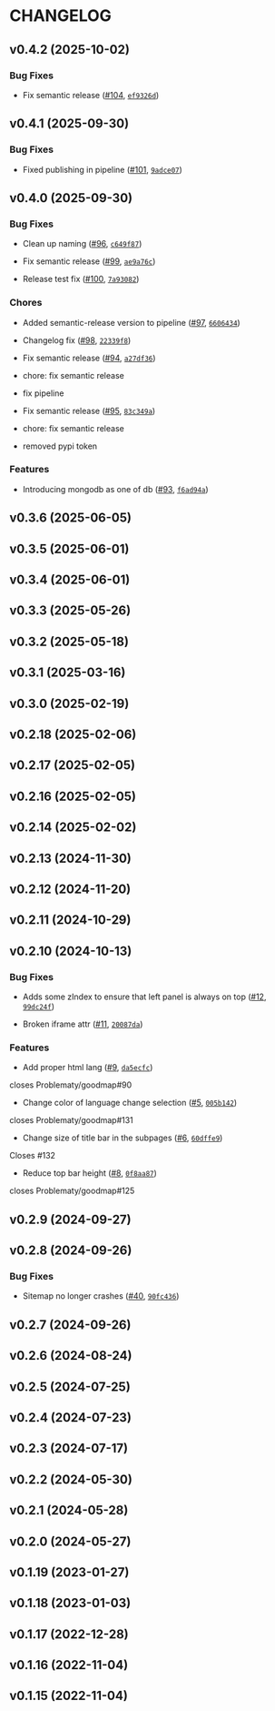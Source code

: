 # CHANGELOG


## v0.4.2 (2025-10-02)

### Bug Fixes

- Fix semantic release ([#104](https://github.com/platzky/platzky/pull/104),
  [`ef9326d`](https://github.com/platzky/platzky/commit/ef9326d9d3303c45c51e2d64d18af28c479cb77d))


## v0.4.1 (2025-09-30)

### Bug Fixes

- Fixed publishing in pipeline ([#101](https://github.com/platzky/platzky/pull/101),
  [`9adce07`](https://github.com/platzky/platzky/commit/9adce079fe056c2f93678991e2fba8a141c787e3))


## v0.4.0 (2025-09-30)

### Bug Fixes

- Clean up naming ([#96](https://github.com/platzky/platzky/pull/96),
  [`c649f87`](https://github.com/platzky/platzky/commit/c649f87a403095405a1a83e5d6506716858fe973))

- Fix semantic release ([#99](https://github.com/platzky/platzky/pull/99),
  [`ae9a76c`](https://github.com/platzky/platzky/commit/ae9a76c54e815780cb71865ba73ef8e68c2d6a9a))

- Release test fix ([#100](https://github.com/platzky/platzky/pull/100),
  [`7a93082`](https://github.com/platzky/platzky/commit/7a93082b28f28296e7ae91e5b7b5aa8b5cc3d450))

### Chores

- Added semantic-release version to pipeline ([#97](https://github.com/platzky/platzky/pull/97),
  [`6606434`](https://github.com/platzky/platzky/commit/6606434d89b6901bcdc672a95fb95f74f7e87d1f))

- Changelog fix ([#98](https://github.com/platzky/platzky/pull/98),
  [`22339f8`](https://github.com/platzky/platzky/commit/22339f8c014e4e4f79a7be20c6dce19e3db4aeb6))

- Fix semantic release ([#94](https://github.com/platzky/platzky/pull/94),
  [`a27df36`](https://github.com/platzky/platzky/commit/a27df3637bc24bff0fcc7001e8a7a2b34d94f8b2))

* chore: fix semantic release

* fix pipeline

- Fix semantic release ([#95](https://github.com/platzky/platzky/pull/95),
  [`83c349a`](https://github.com/platzky/platzky/commit/83c349a65125ea8c92b8f0b08505135d9941c85f))

* chore: fix semantic release

* removed pypi token

### Features

- Introducing mongodb as one of db ([#93](https://github.com/platzky/platzky/pull/93),
  [`f6ad94a`](https://github.com/platzky/platzky/commit/f6ad94a0e316e4dce99cf5e8d31904f3d667fee8))


## v0.3.6 (2025-06-05)


## v0.3.5 (2025-06-01)


## v0.3.4 (2025-06-01)


## v0.3.3 (2025-05-26)


## v0.3.2 (2025-05-18)


## v0.3.1 (2025-03-16)


## v0.3.0 (2025-02-19)


## v0.2.18 (2025-02-06)


## v0.2.17 (2025-02-05)


## v0.2.16 (2025-02-05)


## v0.2.14 (2025-02-02)


## v0.2.13 (2024-11-30)


## v0.2.12 (2024-11-20)


## v0.2.11 (2024-10-29)


## v0.2.10 (2024-10-13)

### Bug Fixes

- Adds some zIndex to ensure that left panel is always on top
  ([#12](https://github.com/platzky/platzky/pull/12),
  [`99dc24f`](https://github.com/platzky/platzky/commit/99dc24f50745b299a00de5fd1ddcf152b584049f))

- Broken iframe attr ([#11](https://github.com/platzky/platzky/pull/11),
  [`20087da`](https://github.com/platzky/platzky/commit/20087dab2aeb454cc3e832c6e851ae84daddf410))

### Features

- Add proper html lang ([#9](https://github.com/platzky/platzky/pull/9),
  [`da5ecfc`](https://github.com/platzky/platzky/commit/da5ecfc763977b74979eed459bf812070e4c97b2))

closes Problematy/goodmap#90

- Change color of language change selection ([#5](https://github.com/platzky/platzky/pull/5),
  [`005b142`](https://github.com/platzky/platzky/commit/005b142dcee62414a43bea30a67a5712bec7a55e))

closes Problematy/goodmap#131

- Change size of title bar in the subpages ([#6](https://github.com/platzky/platzky/pull/6),
  [`60dffe9`](https://github.com/platzky/platzky/commit/60dffe918e63b3926b6a1740cd970e0e8afe390e))

Closes #132

- Reduce top bar height ([#8](https://github.com/platzky/platzky/pull/8),
  [`0f8aa87`](https://github.com/platzky/platzky/commit/0f8aa87addefc10edf838716641afec5a535d47a))

closes Problematy/goodmap#125


## v0.2.9 (2024-09-27)


## v0.2.8 (2024-09-26)

### Bug Fixes

- Sitemap no longer crashes ([#40](https://github.com/platzky/platzky/pull/40),
  [`90fc436`](https://github.com/platzky/platzky/commit/90fc436018c570fff65acb6e2afb3199ed639bed))


## v0.2.7 (2024-09-26)


## v0.2.6 (2024-08-24)


## v0.2.5 (2024-07-25)


## v0.2.4 (2024-07-23)


## v0.2.3 (2024-07-17)


## v0.2.2 (2024-05-30)


## v0.2.1 (2024-05-28)


## v0.2.0 (2024-05-27)


## v0.1.19 (2023-01-27)


## v0.1.18 (2023-01-03)


## v0.1.17 (2022-12-28)


## v0.1.16 (2022-11-04)


## v0.1.15 (2022-11-04)
